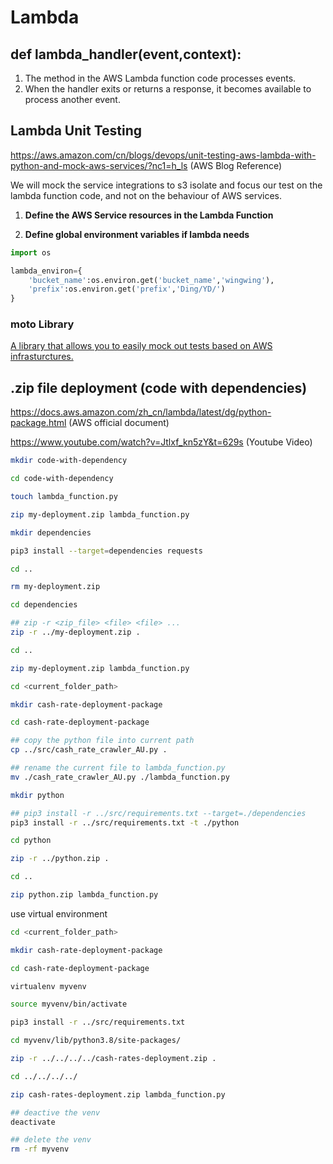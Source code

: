 # Lambda



## def lambda_handler(event,context):

1. The method in the AWS Lambda function code processes events.
2. When the handler exits or returns a response, it becomes available to process another event.





## Lambda Unit Testing

https://aws.amazon.com/cn/blogs/devops/unit-testing-aws-lambda-with-python-and-mock-aws-services/?nc1=h_ls (AWS Blog Reference)

We will mock the service integrations to s3 isolate and focus our test on the lambda function code, and not on the behaviour of AWS services.

1. **Define the AWS Service resources in the Lambda Function**







2. **Define global environment variables if lambda needs**

```python
import os

lambda_environ={
    'bucket_name':os.environ.get('bucket_name','wingwing'),
    'prefix':os.environ.get('prefix','Ding/YD/')
}
```







### moto Library

[A library that allows you to easily mock out tests based on AWS infrasturctures.](https://docs.getmoto.org/en/latest/)











## .zip file deployment (code with dependencies)

https://docs.aws.amazon.com/zh_cn/lambda/latest/dg/python-package.html (AWS official document)

https://www.youtube.com/watch?v=Jtlxf_kn5zY&t=629s (Youtube Video)

```sh
mkdir code-with-dependency

cd code-with-dependency

touch lambda_function.py

zip my-deployment.zip lambda_function.py

mkdir dependencies

pip3 install --target=dependencies requests

cd ..

rm my-deployment.zip

cd dependencies

## zip -r <zip_file> <file> <file> ...
zip -r ../my-deployment.zip .

cd ..

zip my-deployment.zip lambda_function.py
```



```sh
cd <current_folder_path>

mkdir cash-rate-deployment-package

cd cash-rate-deployment-package

## copy the python file into current path
cp ../src/cash_rate_crawler_AU.py .

## rename the current file to lambda_function.py
mv ./cash_rate_crawler_AU.py ./lambda_function.py

mkdir python

## pip3 install -r ../src/requirements.txt --target=./dependencies
pip3 install -r ../src/requirements.txt -t ./python

cd python

zip -r ../python.zip .

cd ..

zip python.zip lambda_function.py
```



 use virtual environment

```sh
cd <current_folder_path>

mkdir cash-rate-deployment-package

cd cash-rate-deployment-package

virtualenv myvenv

source myvenv/bin/activate

pip3 install -r ../src/requirements.txt

cd myvenv/lib/python3.8/site-packages/

zip -r ../../../../cash-rates-deployment.zip .

cd ../../../../

zip cash-rates-deployment.zip lambda_function.py

## deactive the venv
deactivate

## delete the venv
rm -rf myvenv
```









